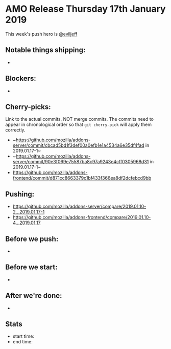 # AMO Release Thursday 17th January 2019

This week's push hero is [@eviljeff](https://github.com/eviljeff)

## Notable things shipping:

*

## Blockers:

*

## Cherry-picks:

Link to the actual commits, NOT merge commits. The commits need to appear
in chronological order so that `git cherry-pick` will apply them correctly.

* ~https://github.com/mozilla/addons-server/commit/cbcad5bd1f3def00a0efb1e1a4534a6e35df4fad in 2019.01.17-1~
* ~https://github.com/mozilla/addons-server/commit/90e3f069e75587ba8c97a9243e4cff0305968d31 in 2019.01.17-1~
* https://github.com/mozilla/addons-frontend/commit/d871cc8663379c1bf433f366ea8df2dcfebcd9bb

## Pushing:

* https://github.com/mozilla/addons-server/compare/2019.01.10-2...2019.01.17-1
* https://github.com/mozilla/addons-frontend/compare/2019.01.10-4...2019.01.17


## Before we push:

*

## Before we start:

*

## After we're done:

* 

## Stats

* start time:
* end time:
